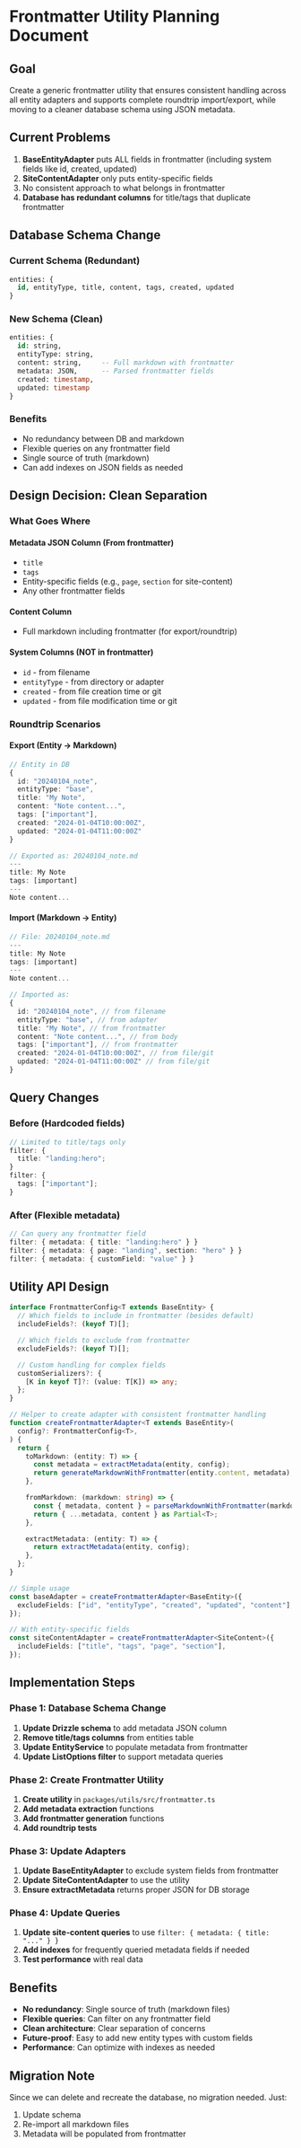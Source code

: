 # Frontmatter Utility Planning Document

## Goal

Create a generic frontmatter utility that ensures consistent handling across all entity adapters and supports complete roundtrip import/export, while moving to a cleaner database schema using JSON metadata.

## Current Problems

1. **BaseEntityAdapter** puts ALL fields in frontmatter (including system fields like id, created, updated)
2. **SiteContentAdapter** only puts entity-specific fields
3. No consistent approach to what belongs in frontmatter
4. **Database has redundant columns** for title/tags that duplicate frontmatter

## Database Schema Change

### Current Schema (Redundant)

```sql
entities: {
  id, entityType, title, content, tags, created, updated
}
```

### New Schema (Clean)

```sql
entities: {
  id: string,
  entityType: string,
  content: string,     -- Full markdown with frontmatter
  metadata: JSON,      -- Parsed frontmatter fields
  created: timestamp,
  updated: timestamp
}
```

### Benefits

- No redundancy between DB and markdown
- Flexible queries on any frontmatter field
- Single source of truth (markdown)
- Can add indexes on JSON fields as needed

## Design Decision: Clean Separation

### What Goes Where

#### Metadata JSON Column (From frontmatter)

- `title`
- `tags`
- Entity-specific fields (e.g., `page`, `section` for site-content)
- Any other frontmatter fields

#### Content Column

- Full markdown including frontmatter (for export/roundtrip)

#### System Columns (NOT in frontmatter)

- `id` - from filename
- `entityType` - from directory or adapter
- `created` - from file creation time or git
- `updated` - from file modification time or git

### Roundtrip Scenarios

#### Export (Entity → Markdown)

```typescript
// Entity in DB
{
  id: "20240104_note",
  entityType: "base",
  title: "My Note",
  content: "Note content...",
  tags: ["important"],
  created: "2024-01-04T10:00:00Z",
  updated: "2024-01-04T11:00:00Z"
}

// Exported as: 20240104_note.md
---
title: My Note
tags: [important]
---
Note content...
```

#### Import (Markdown → Entity)

```typescript
// File: 20240104_note.md
---
title: My Note
tags: [important]
---
Note content...

// Imported as:
{
  id: "20240104_note", // from filename
  entityType: "base", // from adapter
  title: "My Note", // from frontmatter
  content: "Note content...", // from body
  tags: ["important"], // from frontmatter
  created: "2024-01-04T10:00:00Z", // from file/git
  updated: "2024-01-04T11:00:00Z" // from file/git
}
```

## Query Changes

### Before (Hardcoded fields)

```typescript
// Limited to title/tags only
filter: {
  title: "landing:hero";
}
filter: {
  tags: ["important"];
}
```

### After (Flexible metadata)

```typescript
// Can query any frontmatter field
filter: { metadata: { title: "landing:hero" } }
filter: { metadata: { page: "landing", section: "hero" } }
filter: { metadata: { customField: "value" } }
```

## Utility API Design

```typescript
interface FrontmatterConfig<T extends BaseEntity> {
  // Which fields to include in frontmatter (besides default)
  includeFields?: (keyof T)[];

  // Which fields to exclude from frontmatter
  excludeFields?: (keyof T)[];

  // Custom handling for complex fields
  customSerializers?: {
    [K in keyof T]?: (value: T[K]) => any;
  };
}

// Helper to create adapter with consistent frontmatter handling
function createFrontmatterAdapter<T extends BaseEntity>(
  config?: FrontmatterConfig<T>,
) {
  return {
    toMarkdown: (entity: T) => {
      const metadata = extractMetadata(entity, config);
      return generateMarkdownWithFrontmatter(entity.content, metadata);
    },

    fromMarkdown: (markdown: string) => {
      const { metadata, content } = parseMarkdownWithFrontmatter(markdown);
      return { ...metadata, content } as Partial<T>;
    },

    extractMetadata: (entity: T) => {
      return extractMetadata(entity, config);
    },
  };
}

// Simple usage
const baseAdapter = createFrontmatterAdapter<BaseEntity>({
  excludeFields: ["id", "entityType", "created", "updated", "content"],
});

// With entity-specific fields
const siteContentAdapter = createFrontmatterAdapter<SiteContent>({
  includeFields: ["title", "tags", "page", "section"],
});
```

## Implementation Steps

### Phase 1: Database Schema Change

1. **Update Drizzle schema** to add metadata JSON column
2. **Remove title/tags columns** from entities table
3. **Update EntityService** to populate metadata from frontmatter
4. **Update ListOptions filter** to support metadata queries

### Phase 2: Create Frontmatter Utility

1. **Create utility** in `packages/utils/src/frontmatter.ts`
2. **Add metadata extraction** functions
3. **Add frontmatter generation** functions
4. **Add roundtrip tests**

### Phase 3: Update Adapters

1. **Update BaseEntityAdapter** to exclude system fields from frontmatter
2. **Update SiteContentAdapter** to use the utility
3. **Ensure extractMetadata** returns proper JSON for DB storage

### Phase 4: Update Queries

1. **Update site-content queries** to use `filter: { metadata: { title: "..." } }`
2. **Add indexes** for frequently queried metadata fields if needed
3. **Test performance** with real data

## Benefits

- **No redundancy**: Single source of truth (markdown files)
- **Flexible queries**: Can filter on any frontmatter field
- **Clean architecture**: Clear separation of concerns
- **Future-proof**: Easy to add new entity types with custom fields
- **Performance**: Can optimize with indexes as needed

## Migration Note

Since we can delete and recreate the database, no migration needed. Just:

1. Update schema
2. Re-import all markdown files
3. Metadata will be populated from frontmatter
